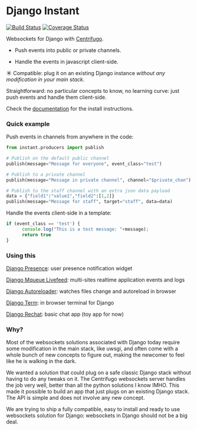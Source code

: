 # Django Instant

[![Build Status](https://travis-ci.org/synw/django-instant.svg?branch=master)](https://travis-ci.org/synw/django-instant)
[![Coverage Status](https://coveralls.io/repos/github/synw/django-instant/badge.svg?branch=master)](https://coveralls.io/github/synw/django-instant?branch=master)

Websockets for Django with [Centrifugo](https://github.com/centrifugal/centrifugo).

* Push events into public or private channels.

* Handle the events in javascript client-side.

:sunny: Compatible: plug it on an existing Django instance _without any modification in your main stack_. 

Straightforward: no particular concepts to know, no learning curve: just push events and handle them client-side.

Check the [documentation](http://django-instant.readthedocs.io/en/latest/) for the install instructions.

### Quick example

Push events in channels from anywhere in the code:

  ```python
from instant.producers import publish
  
# Publish on the default public channel
publish(message="Message for everyone", event_class="test")

# Publish to a private channel
publish(message="Message in private channel", channel="$private_chan")

# Publish to the staff channel with an extra json data payload
data = {"field1":"value1","field2":[1,2]}
publish(message="Message for staff", target="staff", data=data)
  ```

Handle the events client-side in a template:

  ```javascript
if (event_class == 'test') {
        console.log("This is a test message: "+message);
        return true
}
  ```

### Using this

[Django Presence](https://github.com/synw/django-presence): user presence notification widget

[Django Mqueue Livefeed](https://github.com/synw/django-mqueue-livefeed): multi-sites realtime application events and logs

[Django Autoreloader](https://github.com/synw/django-autoreloader): watches files change and autoreload in browser

[Django Term](https://github.com/synw/django-term): in browser terminal for Django
 
[Django Rechat](https://github.com/synw/django-rechat): basic chat app (toy app for now)

### Why?

Most of the websockets solutions associated with Django today require some modification in the main stack, like uwsgi, 
and often come with a whole bunch of new concepts to figure out, making the newcomer to feel like 
he is walking in the dark.

We wanted a solution that could plug on a safe classic Django stack without having to do any tweaks on it. 
The Centrifugo websockets server handles the job very well, better than all the python solutions I know IMHO. This made 
it possible to build an app that just plugs on an existing Django stack. The API is simple and does not involve any
new concept.

We are trying to ship a fully compatible, easy to install and ready to use websockets solution for Django: 
websockets in Django should not be a big deal.

